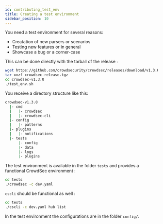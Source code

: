 ```yaml
---
id: contributing_test_env
title: Creating a test environment 
sidebar_position: 10
---
```


You need a test environment for several reasons:
 - Creatation of new parsers or scenarios
 - Testing new features or in general
 - Showcase a bug or a corner-case

This can be done directly with the tarball of the release :

```bash
wget https://github.com/crowdsecurity/crowdsec/releases/download/v1.3.0/crowdsec-release.tgz
tar xvzf crowdsec-release.tgz
cd crowdsec-v1.3.0
./test_env.sh
```

You receive a directory structure like this:

```bash
crowdsec-v1.3.0
  |- cmd
  |   |- crowdsec
  |   |- crowdsec-cli
  |- config
  |   |- patterns
  |- plugins
  |   |- notifications
  |- tests
      |- config
      |- data
      |- logs
      |- plugins
```

The test environment is available in the folder `tests` and provides a functional CrowdSec environment :

```bash
cd tests
./crowdsec -c dev.yaml
```

`cscli` should be functional as well :

```bash
cd tests
./cscli -c dev.yaml hub list
```

In the test environment the configurations are in the folder `config/`.

